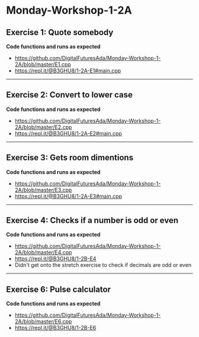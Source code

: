 # Monday-Workshop-1-2A

## Exercise 1: Quote somebody
**Code functions and runs as expected**
- https://github.com/DigitalFuturesAda/Monday-Workshop-1-2A/blob/master/E1.cpp
- https://repl.it/@B3GHU8/1-2A-E1#main.cpp
----

## Exercise 2: Convert to lower case
**Code functions and runs as expected**
- https://github.com/DigitalFuturesAda/Monday-Workshop-1-2A/blob/master/E2.cpp
- https://repl.it/@B3GHU8/1-2A-E2#main.cpp
----

## Exercise 3: Gets room dimentions
**Code functions and runs as expected**
- https://github.com/DigitalFuturesAda/Monday-Workshop-1-2A/blob/master/E3.cpp
- https://repl.it/@B3GHU8/1-2A-E3#main.cpp
----

## Exercise 4: Checks if a number is odd or even
**Code functions and runs as expected**
- https://github.com/DigitalFuturesAda/Monday-Workshop-1-2A/blob/master/E4.cpp
- https://repl.it/@B3GHU8/1-2B-E4
- Didn't get onto the stretch exercise to check if decimals are odd or even
----

## Exercise 6: Pulse calculator
**Code functions and runs as expected**
- https://github.com/DigitalFuturesAda/Monday-Workshop-1-2A/blob/master/E6.cpp
- https://repl.it/@B3GHU8/1-2B-E6
